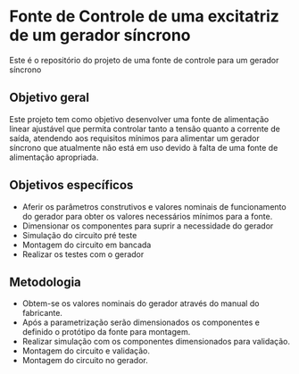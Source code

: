 # Fonte de Controle de uma excitatriz de um gerador síncrono
Este é o repositório do projeto de uma fonte de controle para um gerador síncrono

## Objetivo geral
Este projeto tem como objetivo desenvolver uma fonte de alimentação linear ajustável que permita controlar tanto a tensão quanto a corrente de saída, atendendo aos requisitos mínimos para alimentar um gerador síncrono que atualmente não está em uso devido à falta de uma fonte de alimentação apropriada.

## Objetivos específicos
- Aferir os parâmetros construtivos e valores nominais de funcionamento do gerador para obter os valores necessários mínimos para a fonte.
- Dimensionar os componentes para suprir a necessidade do gerador
- Simulação do circuito pré teste
- Montagem do circuito em bancada
- Realizar os testes com o gerador

## Metodologia
- Obtem-se os valores nominais do gerador através do manual do fabricante.
- Após a parametrização serão dimensionados os componentes e definido o protótipo da fonte para montagem.
- Realizar simulação com os componentes dimensionados para validação.
- Montagem do circuito e validação.
- Montagem do circuito no gerador.




